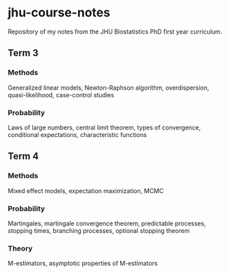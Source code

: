 # jhu-course-notes
Repository of my notes from the JHU Biostatistics PhD first year curriculum.

## Term 3
### Methods
Generalized linear models, Newton-Raphson algorithm, overdispersion, quasi-likelihood, case-control studies
### Probability
Laws of large numbers, central limit theorem, types of convergence, conditional expectations, characteristic functions

## Term 4
### Methods 
Mixed effect models, expectation maximization, MCMC

### Probability
Martingales, martingale convergence theorem, predictable processes, stopping times, branching processes, optional stopping theorem

### Theory
M-estimators, asymptotic properties of M-estimators
